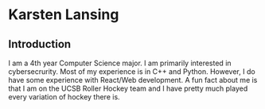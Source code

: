 # Karsten Lansing

## Introduction

I am a 4th year Computer Science major. I am primarily interested in cybersecrurity. Most of my experience is in C++ and Python. However, I do have some experience with React/Web development. A fun fact about me is that I am on the UCSB Roller Hockey team and I have pretty much played every variation of hockey there is.




